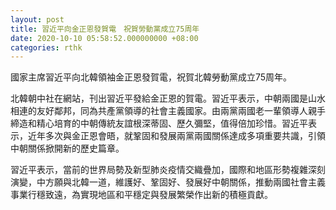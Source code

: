 ```yaml
---
layout: post
title: 習近平向金正恩發賀電　祝賀勞動黨成立75周年
date: 2020-10-10 05:58:52.000000000 +08:00
categories: rthk
---
```


國家主席習近平向北韓領袖金正恩發賀電，祝賀北韓勞動黨成立75周年。

北韓朝中社在網站，刊出習近平發給金正恩的賀電。習近平表示，中朝兩國是山水相連的友好鄰邦，同為共產黨領導的社會主義國家。由兩黨兩國老一輩領導人親手締造和精心培育的中朝傳統友誼根深蒂固、歷久彌堅，值得倍加珍惜。習近平表示，近年多次與金正恩會晤，就鞏固和發展兩黨兩國關係達成多項重要共識，引領中朝關係掀開新的歷史篇章。

習近平表示，當前的世界局勢及新型肺炎疫情交織疊加，國際和地區形勢複雜深刻演變，中方願與北韓一道，維護好、鞏固好、發展好中朝關係，推動兩國社會主義事業行穩致遠，為實現地區和平穩定與發展繁榮作出新的積極貢獻。
